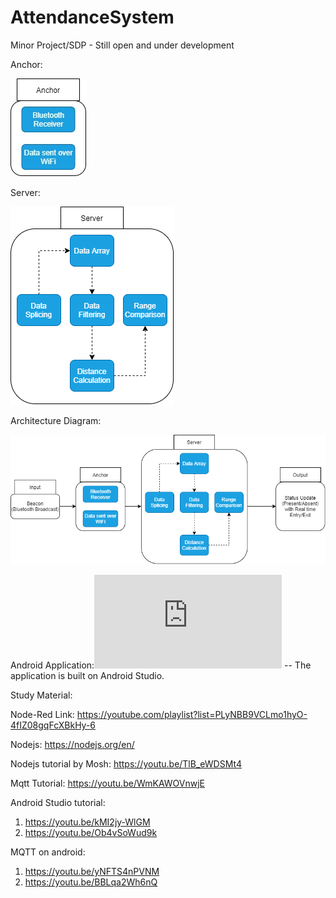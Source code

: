 # AttendanceSystem
Minor Project/SDP - Still open and under development 


Anchor: 

![alt text](https://github.com/anikethj61/AttendanceSystem/blob/main/Anchor.jpg)

Server:

![alt text](https://github.com/anikethj61/AttendanceSystem/blob/main/Server.png)

Architecture Diagram:

![alt text](https://github.com/anikethj61/AttendanceSystem/blob/main/architecture%20diagram.png)

Android Application:![alt text](https://github.com/anikethj61/AttendanceSystem/blob/main/MyApplication4.rar)
 -- The application is built on Android Studio.

Study Material: 

Node-Red Link: https://youtube.com/playlist?list=PLyNBB9VCLmo1hyO-4fIZ08gqFcXBkHy-6

Nodejs: https://nodejs.org/en/

Nodejs tutorial by Mosh: https://youtu.be/TlB_eWDSMt4

Mqtt Tutorial: https://youtu.be/WmKAWOVnwjE

Android Studio tutorial: 
1. https://youtu.be/kMI2jy-WlGM
2. https://youtu.be/Ob4vSoWud9k

MQTT on android: 
1. https://youtu.be/yNFTS4nPVNM
2. https://youtu.be/BBLqa2Wh6nQ
